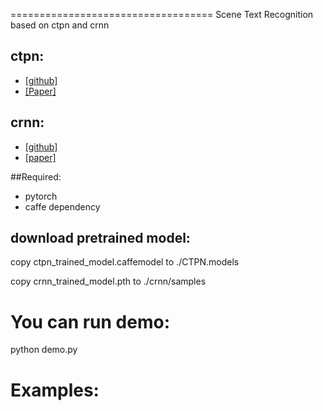 =================================== 
Scene Text Recognition based on ctpn and crnn

## ctpn:
- [[github]](https://github.com/tianzhi0549/CTPN)
- [[Paper]]()
## crnn:
- [[github]](https://github.com/bgshih/crnn)
- [[paper]]()

##Required:
- pytorch
- caffe dependency

## download pretrained model:
  
  copy ctpn_trained_model.caffemodel to ./CTPN.models
  
  copy crnn_trained_model.pth to ./crnn/samples
   
# You can run demo:

  python demo.py
  
  
# Examples:
